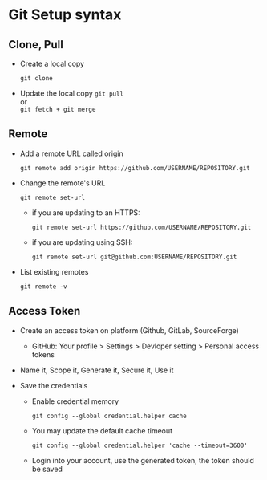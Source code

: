 # Git Setup syntax

## Clone, Pull

- Create a local copy  

  `git clone`

- Update the local copy
   `git pull`  
   or  
   `git fetch + git merge`

## Remote

- Add a remote URL called origin

   `git remote add origin https://github.com/USERNAME/REPOSITORY.git`

- Change the remote's URL

   `git remote set-url`

  - if you are updating to an HTTPS:

    `git remote set-url https://github.com/USERNAME/REPOSITORY.git`

  - if you are updating using SSH:

    `git remote set-url git@github.com:USERNAME/REPOSITORY.git`

- List existing remotes

   `git remote -v`

## Access Token

- Create an access token on platform (Github, GitLab, SourceForge)
  - GitHub: Your profile > Settings > Devloper setting > Personal access tokens

- Name it, Scope it, Generate it, Secure it, Use it

- Save the credentials
  - Enable credential memory

     `git config --global credential.helper cache`

  - You may update the default cache timeout

     `git config --global credential.helper 'cache --timeout=3600'`

  - Login into your account, use the generated token, the token should be saved